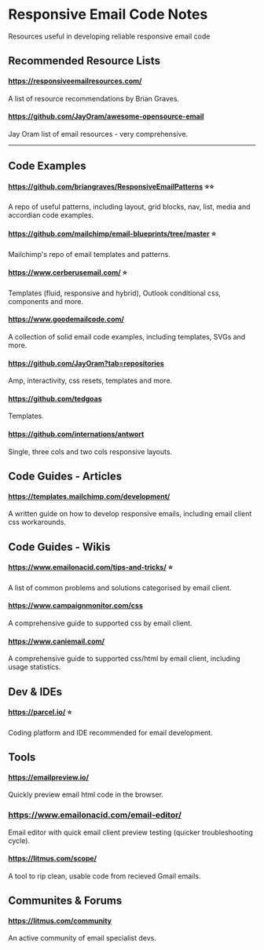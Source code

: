# Responsive Email Code Notes
Resources useful in developing reliable responsive email code

## Recommended Resource Lists

#### https://responsiveemailresources.com/
A list of resource recommendations by Brian Graves.

#### https://github.com/JayOram/awesome-opensource-email
Jay Oram list of email resources - very comprehensive.

<hr>

## Code Examples

#### https://github.com/briangraves/ResponsiveEmailPatterns ⭐⭐
A repo of useful patterns, including layout, grid blocks, nav, list, media and accordian code examples.

#### https://github.com/mailchimp/email-blueprints/tree/master ⭐
Mailchimp's repo of email templates and patterns.

#### https://www.cerberusemail.com/ ⭐
Templates (fluid, responsive and hybrid), Outlook conditional css, components and more.

#### https://www.goodemailcode.com/
A collection of solid email code examples, including templates, SVGs and more.

#### https://github.com/JayOram?tab=repositories
Amp, interactivity, css resets, templates and more.

#### https://github.com/tedgoas
Templates.

#### https://github.com/internations/antwort
Single, three cols and two cols responsive layouts.





## Code Guides - Articles

#### https://templates.mailchimp.com/development/
A written guide on how to develop responsive emails, including email client css workarounds.


## Code Guides - Wikis

#### https://www.emailonacid.com/tips-and-tricks/ ⭐
A list of common problems and solutions categorised by email client.

#### https://www.campaignmonitor.com/css
A comprehensive guide to supported css by email client.

#### https://www.caniemail.com/
A comprehensive guide to supported css/html by email client, including usage statistics.


## Dev & IDEs

#### https://parcel.io/ ⭐
Coding platform and IDE recommended for email development.


## Tools

#### https://emailpreview.io/
Quickly preview email html code in the browser.

### https://www.emailonacid.com/email-editor/
Email editor with quick email client preview testing (quicker troubleshooting cycle).

#### https://litmus.com/scope/
A tool to rip clean, usable code from recieved Gmail emails. 


## Communites & Forums

#### https://litmus.com/community
An active community of email specialist devs.

